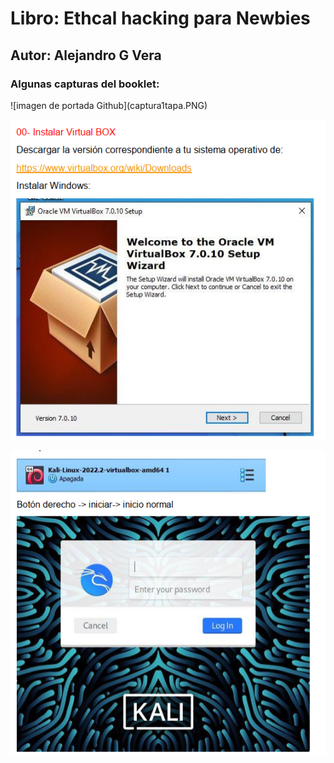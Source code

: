 # Libro: Ethcal hacking para Newbies

## Autor: Alejandro G Vera

### Algunas capturas del booklet:
<p align="centter"> ![imagen de portada Github](captura1tapa.PNG)

![imagen de portada Github2](captura2foto.PNG)

![imagen de portada Github3](captura3kali.PNG)
</p>
